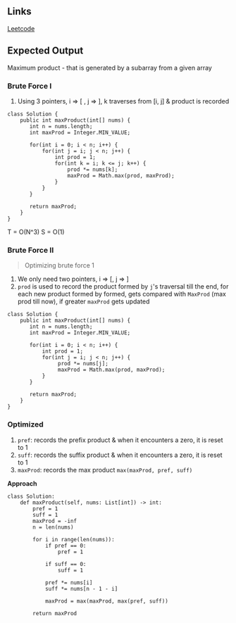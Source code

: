 ## Links
[Leetcode](https://leetcode.com/problems/maximum-product-subarray)

## Expected Output
Maximum product - that is generated by a subarray from a given array 

### Brute Force I
1. Using 3 pointers, i => [ , j => ], k traverses from [i, j] & product is recorded

```
class Solution {
    public int maxProduct(int[] nums) {
       int n = nums.length; 
       int maxProd = Integer.MIN_VALUE;

       for(int i = 0; i < n; i++) {
           for(int j = i; j < n; j++) {
               int prod = 1;
               for(int k = i; k <= j; k++) {
                   prod *= nums[k];
                   maxProd = Math.max(prod, maxProd);
               }
           }
       } 

       return maxProd;
    }
}
```
T = O(N^3)
S = O(1)

### Brute Force II
> Optimizing brute force 1
1. We only need two pointers, i => [, j => ]
2. `prod` is used to record the product formed by `j`'s traversal till the end, for each new product formed by formed, gets compared with `MaxProd` (max prod till now), if greater `maxProd` gets updated

```
class Solution {
    public int maxProduct(int[] nums) {
       int n = nums.length; 
       int maxProd = Integer.MIN_VALUE;

       for(int i = 0; i < n; i++) {
           int prod = 1;
           for(int j = i; j < n; j++) {
                prod *= nums[j];
                maxProd = Math.max(prod, maxProd);
           }
       } 

       return maxProd;
    }
}
```

### Optimized
1. `pref`: records the prefix product & when it encounters a zero, it is reset to 1 
2. `suff`: records the suffix product & when it encounters a zero, it is reset to 1
3. `maxProd`: records the max product `max(maxProd, pref, suff)` 

**Approach**
```
class Solution:
    def maxProduct(self, nums: List[int]) -> int:
        pref = 1
        suff = 1
        maxProd = -inf
        n = len(nums)

        for i in range(len(nums)):
            if pref == 0:
                pref = 1

            if suff == 0:
                suff = 1
            
            pref *= nums[i]
            suff *= nums[n - 1 - i]
            
            maxProd = max(maxProd, max(pref, suff))
        
        return maxProd
```